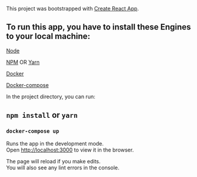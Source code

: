 This project was bootstrapped with [Create React App](https://github.com/facebook/create-react-app).

## To run this app, you have to install these Engines to your local machine:

[Node](https://nodejs.org/en/)

[NPM](https://www.npmjs.com/) OR [Yarn](https://yarnpkg.com/)

[Docker](https://www.docker.com/get-started)

[Docker-compose](https://docs.docker.com/compose/install/)

In the project directory, you can run:

## `npm install` or `yarn`

### `docker-compose up`

Runs the app in the development mode.<br />
Open [http://localhost:3000](http://localhost:3000) to view it in the browser.

The page will reload if you make edits.<br />
You will also see any lint errors in the console.
